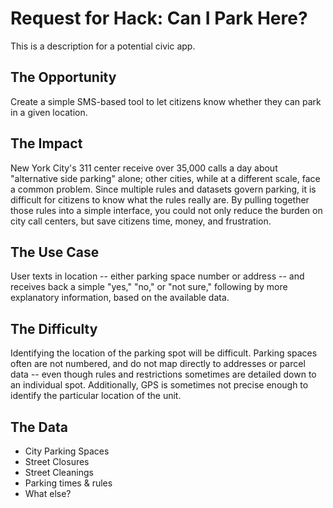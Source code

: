 Request for Hack: Can I Park Here?
========
This is a description for a potential civic app.

## The Opportunity 
Create a simple SMS-based tool to let citizens know whether they can park in a given location. 

## The Impact
New York City's 311  center receive over 35,000 calls a day about "alternative side parking" alone; other cities, while at a different scale, face a common problem. Since multiple rules and datasets govern parking, it is difficult for citizens to know what the rules really are. By pulling together those rules into a simple interface, you could not only reduce the burden on city call centers, but save citizens time, money, and frustration.

## The Use Case
User texts in location -- either parking space number or address -- and receives back a simple "yes," "no," or "not sure," following by more explanatory information, based on the available data.

## The Difficulty
Identifying the location of the parking spot will be difficult. Parking spaces often are not numbered, and do not map directly to addresses or parcel data -- even though rules and restrictions sometimes are detailed down to an individual spot. Additionally, GPS is sometimes not precise enough to identify the particular location of the unit.

## The Data
* City Parking Spaces
* Street Closures
* Street Cleanings
* Parking times & rules
* What else?
